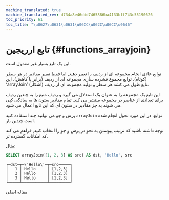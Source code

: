 ```yaml
---
machine_translated: true
machine_translated_rev: d734a8e46ddd7465886ba4133bff743c55190626
toc_priority: 61
toc_title: "\u0627\u0631\u0631\u06CC\u062C\u06CC\u0646"
---
```


# تابع ارریجین {#functions_arrayjoin}

این یک تابع بسیار غیر معمول است.

توابع عادی انجام مجموعه ای از ردیف را تغییر دهید, اما فقط تغییر مقادیر در هر سطر (کوتاه).
توابع مجموع فشرده سازی مجموعه ای از ردیف (برابر یا کاهش).
این ‘arrayJoin’ تابع طول می کشد هر سطر و تولید مجموعه ای از ردیف (اشکار).

این تابع یک مجموعه را به عنوان یک استدلال می گیرد و ردیف منبع را به چندین ردیف برای تعدادی از عناصر در مجموعه منتشر می کند.
تمام مقادیر ستون ها به سادگی کپی می شوند به جز مقادیر در ستون ای که این تابع اعمال می شود.

پرس و جو می توانید چند استفاده کنید `arrayJoin` توابع. در این مورد تحول انجام شده است چندین بار.

توجه داشته باشید که ترتیب پیوستن به نحو در پرس و جو را انتخاب کنید, فراهم می کند که امکانات گسترده تر.

مثال:

``` sql
SELECT arrayJoin([1, 2, 3] AS src) AS dst, 'Hello', src
```

``` text
┌─dst─┬─\'Hello\'─┬─src─────┐
│   1 │ Hello     │ [1,2,3] │
│   2 │ Hello     │ [1,2,3] │
│   3 │ Hello     │ [1,2,3] │
└─────┴───────────┴─────────┘
```

[مقاله اصلی](https://clickhouse.tech/docs/en/query_language/functions/array_join/) <!--hide-->
